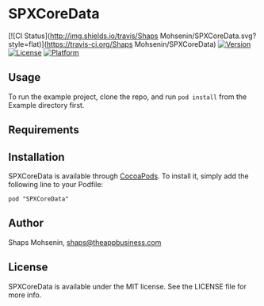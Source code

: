 # SPXCoreData

[![CI Status](http://img.shields.io/travis/Shaps Mohsenin/SPXCoreData.svg?style=flat)](https://travis-ci.org/Shaps Mohsenin/SPXCoreData)
[![Version](https://img.shields.io/cocoapods/v/SPXCoreData.svg?style=flat)](http://cocoadocs.org/docsets/SPXCoreData)
[![License](https://img.shields.io/cocoapods/l/SPXCoreData.svg?style=flat)](http://cocoadocs.org/docsets/SPXCoreData)
[![Platform](https://img.shields.io/cocoapods/p/SPXCoreData.svg?style=flat)](http://cocoadocs.org/docsets/SPXCoreData)

## Usage

To run the example project, clone the repo, and run `pod install` from the Example directory first.

## Requirements

## Installation

SPXCoreData is available through [CocoaPods](http://cocoapods.org). To install
it, simply add the following line to your Podfile:

    pod "SPXCoreData"

## Author

Shaps Mohsenin, shaps@theappbusiness.com

## License

SPXCoreData is available under the MIT license. See the LICENSE file for more info.

